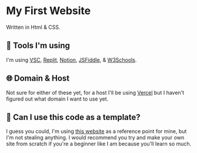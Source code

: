 # My First Website

Written in Html & CSS. 

## 🔨 Tools I'm using

I'm using [VSC](https://visualstudiocode.com), [Replit](https://replit.com), [Notion](https://notion.so), [JSFiddle](https://jsfiddle.io), & [W3Schools](https://w3schools.com).

## 🌐 Domain & Host

Not sure for either of these yet, for a host I'll be using [Vercel](https://vercel.com) but I haven't figured out what domain I want to use yet. 

## 🤔 Can I use this code as a template?

I guess you could, I'm using [this website](https://ven.earth) as a reference point for mine, but I'm not stealing anything. I would recommend you try and make your own site from scratch if you're a beginner like I am because you'll learn so much.
